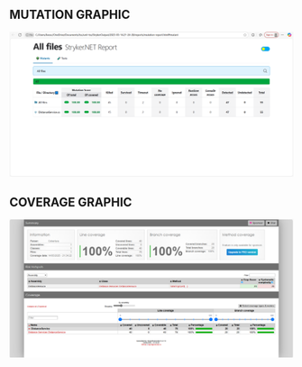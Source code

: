 ## MUTATION GRAPHIC
![Mutation](images/Mutation-report-1.png)
## COVERAGE GRAPHIC
![Coverage](images/Coverage-report-1.png)
